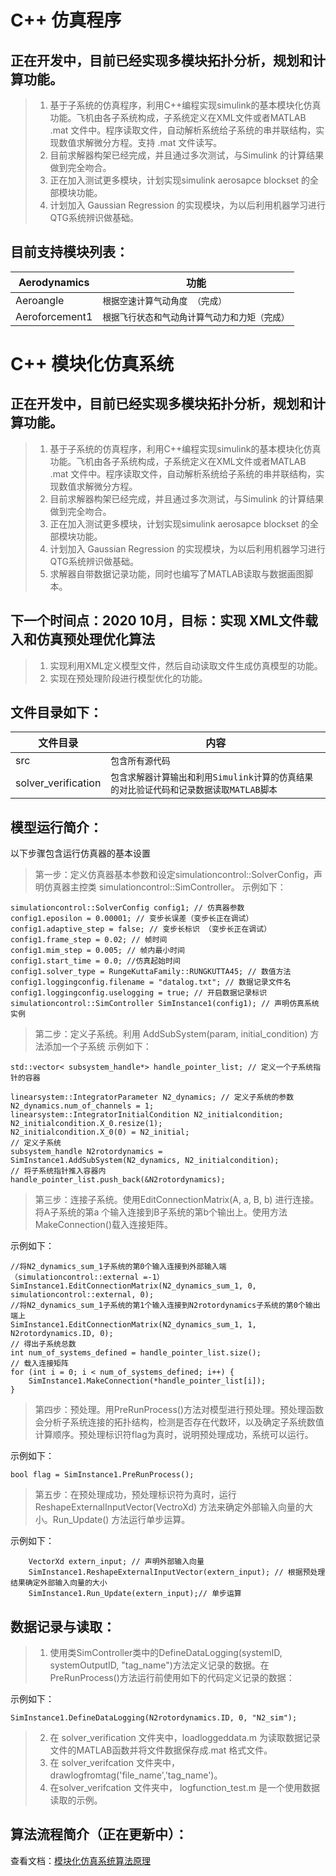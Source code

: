 ﻿# C++ 仿真程序


## 正在开发中，目前已经实现多模块拓扑分析，规划和计算功能。

> 1. 基于子系统的仿真程序，利用C++编程实现simulink的基本模块化仿真功能。飞机由各子系统构成，子系统定义在XML文件或者MATLAB  .mat 文件中。程序读取文件，自动解析系统给子系统的串并联结构，实现数值求解微分方程。支持 .mat 文件读写。
> 2. 目前求解器构架已经完成，并且通过多次测试，与Simulink 的计算结果做到完全吻合。
> 3. 正在加入测试更多模块，计划实现simulink aerosapce blockset 的全部模块功能。
> 4. 计划加入 Gaussian Regression 的实现模块，为以后利用机器学习进行QTG系统辨识做基础。

## 目前支持模块列表：
|Aerodynamics      |功能                        |
|----------------|-------------------------------|
|Aeroangle             |`根据空速计算气动角度 （完成）`            |
|Aeroforcement1        |`根据飞行状态和气动角计算气动力和力矩（完成）`            |
# C++ 模块化仿真系统


## 正在开发中，目前已经实现多模块拓扑分析，规划和计算功能。

> 1. 基于子系统的仿真程序，利用C++编程实现simulink的基本模块化仿真功能。飞机由各子系统构成，子系统定义在XML文件或者MATLAB  .mat 文件中。程序读取文件，自动解析系统给子系统的串并联结构，实现数值求解微分方程。
> 2. 目前求解器构架已经完成，并且通过多次测试，与Simulink 的计算结果做到完全吻合。
> 3. 正在加入测试更多模块，计划实现simulink aerosapce blockset 的全部模块功能。
> 4. 计划加入 Gaussian Regression 的实现模块，为以后利用机器学习进行QTG系统辨识做基础。
> 5. 求解器自带数据记录功能，同时也编写了MATLAB读取与数据画图脚本。

## 下一个时间点：2020 10月，目标：实现 XML文件载入和仿真预处理优化算法

> 1. 实现利用XML定义模型文件，然后自动读取文件生成仿真模型的功能。
> 2. 实现在预处理阶段进行模型优化的功能。

## 文件目录如下：
|文件目录    |内容                        |
|----------------|-------------------------------|
|src            |`包含所有源代码`            |
|solver_verification       |`包含求解器计算输出和利用Simulink计算的仿真结果的对比验证代码和记录数据读取MATLAB脚本`            |

## 模型运行简介：
以下步骤包含运行仿真器的基本设置
> 第一步：定义仿真器基本参数和设定simulationcontrol::SolverConfig，声明仿真器主控类 simulationcontrol::SimController。
示例如下：

	simulationcontrol::SolverConfig config1; // 仿真器参数
	config1.eposilon = 0.00001; // 变步长误差（变步长正在调试）
	config1.adaptive_step = false; // 变步长标识 （变步长正在调试）
	config1.frame_step = 0.02; // 帧时间
	config1.mim_step = 0.005; // 帧内最小时间
	config1.start_time = 0.0; //仿真起始时间
	config1.solver_type = RungeKuttaFamily::RUNGKUTTA45; // 数值方法
	config1.loggingconfig.filename = "datalog.txt"; // 数据记录文件名
	config1.loggingconfig.uselogging = true; // 开启数据记录标识
	simulationcontrol::SimController SimInstance1(config1); // 声明仿真系统实例

> 第二步：定义子系统。利用 AddSubSystem(param, initial_condition) 方法添加一个子系统
示例如下：

	std::vector< subsystem_handle*> handle_pointer_list; // 定义一个子系统指针的容器

	linearsystem::IntegratorParameter N2_dynamics; // 定义子系统的参数
	N2_dynamics.num_of_channels = 1;
	linearsystem::IntegratorInitialCondition N2_initialcondition;
	N2_initialcondition.X_0.resize(1);
	N2_initialcondition.X_0(0) = N2_initial;
	// 定义子系统
	subsystem_handle N2rotordynamics = SimInstance1.AddSubSystem(N2_dynamics, N2_initialcondition); 
	// 将子系统指针推入容器内
	handle_pointer_list.push_back(&N2rotordynamics);

> 第三步：连接子系统。使用EditConnectionMatrix(A, a, B, b) 进行连接。将A子系统的第a 个输入连接到B子系统的第b个输出上。使用方法MakeConnection()载入连接矩阵。

示例如下：
	
	//将N2_dynamics_sum_1子系统的第0个输入连接到外部输入端 （simulationcontrol::external =-1）
	SimInstance1.EditConnectionMatrix(N2_dynamics_sum_1, 0, simulationcontrol::external, 0);
	//将N2_dynamics_sum_1子系统的第1个输入连接到N2rotordynamics子系统的第0个输出端上
	SimInstance1.EditConnectionMatrix(N2_dynamics_sum_1, 1, N2rotordynamics.ID, 0);
	// 得出子系统总数
	int num_of_systems_defined = handle_pointer_list.size();
	// 载入连接矩阵
	for (int i = 0; i < num_of_systems_defined; i++) {
		SimInstance1.MakeConnection(*handle_pointer_list[i]);
	}


> 第四步：预处理。用PreRunProcess()方法对模型进行预处理。预处理函数会分析子系统连接的拓扑结构，检测是否存在代数环，以及确定子系统数值计算顺序。预处理标识符flag为真时，说明预处理成功，系统可以运行。

示例如下：

	bool flag = SimInstance1.PreRunProcess();

> 第五步：在预处理成功，预处理标识符为真时，运行ReshapeExternalInputVector(VectroXd) 方法来确定外部输入向量的大小。Run_Update() 方法运行单步运算。

示例如下：

		VectorXd extern_input; // 声明外部输入向量
		SimInstance1.ReshapeExternalInputVector(extern_input); // 根据预处理结果确定外部输入向量的大小
		SimInstance1.Run_Update(extern_input);// 单步运算

## 数据记录与读取：
>1. 使用类SimController类中的DefineDataLogging(systemID, systemOutputID, "tag_name")方法定义记录的数据。在PreRunProcess()方法运行前使用如下的代码定义记录的数据：

示例如下：

	SimInstance1.DefineDataLogging(N2rotordynamics.ID, 0, "N2_sim");

>2. 在 solver_verification 文件夹中，loadloggeddata.m 为读取数据记录文件的MATLAB函数并将文件数据保存成.mat 格式文件。
>3. 在 solver_verifcation 文件夹中，drawlogfromtag('file_name','tag_name')。
>4. 在solver_verifcation 文件夹中， logfunction_test.m 是一个使用数据读取的示例。

##  算法流程简介（正在更新中）：
查看文档：[模块化仿真系统算法原理](https://www.overleaf.com/project/5ba93e00926a7c3a170dd9bf)